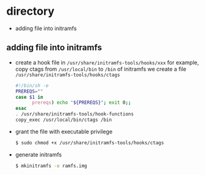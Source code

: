 # directory

- adding file into initramfs



## adding file into initramfs
- create a hook file in `/usr/share/initramfs-tools/hooks/xxx`
  for example, copy ctags from `/usr/local/bin` to `/bin` of initramfs
  we create a file `/usr/share/initramfs-tools/hooks/ctags`
  
  ```sh
  #!/bin/sh -e
  PREREQS=""
  case $1 in
        prereqs) echo "${PREREQS}"; exit 0;;
  esac
  . /usr/share/initramfs-tools/hook-functions
  copy_exec /usr/local/bin/ctags /bin
  ```
  
- grant the file with executable privilege

  ```sh
  $ sudo chmod +x /usr/share/initramfs-tools/hooks/ctags
  ```

    
- generate initramfs
  ```sh
  $ mkinitramfs -o ramfs.img
  ```
